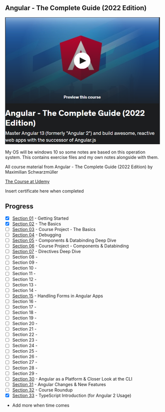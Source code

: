 ## Angular - The Complete Guide (2022 Edition)

![Angular](angular.png)

My OS will be windows 10 so some notes are based on this operation system. This contains exercise files and my own notes alongside with them.<br/>


All course material from Angular - The Complete Guide (2022 Edition) by Maximilian Schwarzmüller

[The Course at Udemy](https://www.udemy.com/course/the-complete-guide-to-angular-2/)   

Insert certificate here when completed

## Progress

- [x] [Section 01](https://github.com/developersCradle/angular-complete-guide/tree/main/Section%201%20Gettings%20Started) - Getting Started
- [x] [Section 02](https://github.com/developersCradle/angular-complete-guide/tree/main/Section%202%20The%20Basics) - The Basics 
- [ ] [Section 03](https://github.com/developersCradle/angular-complete-guide/tree/main/Section%203%20Course%20Project%20-%20The%20Basics) - Course Project - The Basics
- [ ] [Section 04](#) - Debugging
- [ ] [Section 05](#) - Components & Databinding Deep Dive
- [ ] [Section 06](#) - Course Project - Components & Databinding
- [ ] [Section 07](#) - Directives Deep Dive
- [ ] Section 08 - 
- [ ] Section 09 - 
- [ ] Section 10 - 
- [ ] Section 11 - 
- [ ] Section 12 - 
- [ ] Section 13 - 
- [ ] Section 14 - 
- [ ] [Section 15](#) - Handling Forms in Angular Apps
- [ ] Section 16 - 
- [ ] Section 17 - 
- [ ] Section 18 - 
- [ ] Section 19 - 
- [ ] Section 20 - 
- [ ] Section 21 - 
- [ ] Section 22 - 
- [ ] Section 23 - 
- [ ] Section 24 - 
- [ ] Section 25 - 
- [ ] Section 26 - 
- [ ] Section 27 - 
- [ ] Section 28 - 
- [ ] Section 29 - 
- [ ] [Section 30](#) - Angular as a Platform & Closer Look at the CLI
- [ ] [Section 31](#) - Angular Changes & New Features
- [ ] [Section 32](#) - Course Roundup
- [x] [Section 33](https://github.com/developersCradle/angular-complete-guide/tree/main/Section%2033%20TypeScript%20Introduction%20(for%20Angular%202%20Usage)) -  TypeScript Introduction (for Angular 2 Usage)
- Add more when time comes
